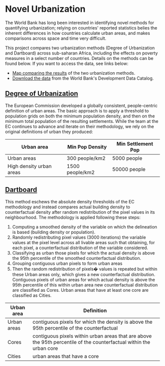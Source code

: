 # Novel Urbanization
The World Bank has long been interested in identifying novel methods for quantifying urbanization; relying on countries' reported statistics belies the inherent differences in how countries calculate urban areas, and makes comparisons across space and time very difficult. 

This project compares two urbanization methods (Degree of Urbanization and Dartboard) across sub-saharan Africa, including the effects on poverty measures in a select number of countries. Details on the methods can be found below. If you want to access the data, see links below:

- [Map comparing the results](https://geowb.maps.arcgis.com/apps/Compare/index.html?appid=c1cb50e173e54c58b4770b7db8ea1c65) of the two urbanization methods.
- [Download the data](https://datacatalog.worldbank.org/int/search/dataset/0060818/Novel-urbanization---urban-extents) from the World Bank's Development Data Catalog.

## [Degree of Urbanization](https://ghsl.jrc.ec.europa.eu/degurbaOverview.php)

The European Commission developed a globally consistent, people-centric definition of urban areas. The basic approach is to apply a threshold to population grids on both the minimum population density, and then on the minimum total population of the resulting settlements. While the team at the EC continues to advance and iterate on their methodology, we rely on the original definitions of urban they produced:

| Urban area | Min Pop Density | Min Settlement Pop |
| --- | --- | --- |
| Urban areas | 300 people/km2 | 5000 people |
| High density urban areas | 1500 people/km2 | 50000 people |

## [Dartboard](https://www.sciencedirect.com/science/article/pii/S0094119019301032)

This method eschews the absolute density thresholds of the EC methodology and instead compares actual building density to counterfactual density after random redistribution of the pixel values in its neighbourhood. The methodology is applied following these steps:

1. Computing a smoothed density of the variable on which the delineation is based (building density or population).
2. Randomly redistributing pixel values (3000 iterations) the variable values at the pixel level across all livable areas such that obtaining, for each pixel, a counterfactual distribution of the variable considered.
3. Classifying as urban those pixels for which the actual density is above the 95th percentile of the smoothed counterfactual distribution.
4. Grouping contiguous urban pixels to form urban areas
5. Then the random redistribution of pixels� values is repeated but within these Urban areas only, which gives a new counterfactual distribution. Contiguous pixels of urban areas for which actual density is above the 95th percentile of this within urban area new counterfactual distribution are classified as Cores. Urban areas that have at least one core are classified as Cities.

| Urban area | Definition |
| --- | --- |
| Urban areas | contiguous pixels for which the density is above the 95th percentile of the counterfactual |
| Cores | contiguous pixels within urban areas that are above the 95th percentile of the counterfactual within the urban core |
| Cities | urban areas that have a core |
